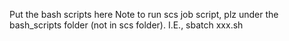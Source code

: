 Put the bash scripts here
Note to run scs job script, plz under the bash_scripts folder (not in scs folder).
I.E., sbatch xxx.sh
